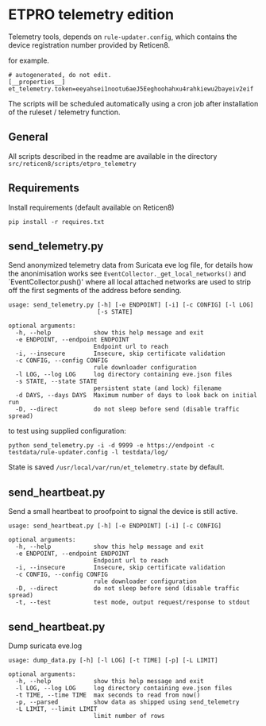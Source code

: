 # ETPRO telemetry edition

Telemetry tools, depends on `rule-updater.config`, which contains the device registration number provided by Reticen8.

for example.
```
# autogenerated, do not edit.
[__properties__]
et_telemetry.token=eeyahsei1nootu6aeJ5Eeghoohahxu4rahkiewu2bayeiv2eif
```

The scripts will be scheduled automatically using a cron job after installation of the ruleset / telemetry function.

General
----------------
All scripts described in the readme are available in the directory `src/reticen8/scripts/etpro_telemetry`


Requirements
--------------

Install requirements (default available on Reticen8)

```
pip install -r requires.txt
```


send_telemetry.py
-----------------

Send anonymized telemetry data from Suricata eve log file, for details how the anonimisation works see `EventCollector._get_local_networks()` and
`EventCollector.push()' where all local attached networks are used to strip off the first segments of the address before sending.


```
usage: send_telemetry.py [-h] [-e ENDPOINT] [-i] [-c CONFIG] [-l LOG]
                         [-s STATE]

optional arguments:
  -h, --help            show this help message and exit
  -e ENDPOINT, --endpoint ENDPOINT
                        Endpoint url to reach
  -i, --insecure        Insecure, skip certificate validation
  -c CONFIG, --config CONFIG
                        rule downloader configuration
  -l LOG, --log LOG     log directory containing eve.json files
  -s STATE, --state STATE
                        persistent state (and lock) filename
  -d DAYS, --days DAYS  Maximum number of days to look back on initial run
  -D, --direct          do not sleep before send (disable traffic spread)
```

to test using supplied configuration:

```
python send_telemetry.py -i -d 9999 -e https://endpoint -c testdata/rule-updater.config -l testdata/log/
```

State is saved `/usr/local/var/run/et_telemetry.state` by default.


send_heartbeat.py
------------------

Send a small heartbeat to proofpoint to signal the device is still active.

```
usage: send_heartbeat.py [-h] [-e ENDPOINT] [-i] [-c CONFIG]

optional arguments:
  -h, --help            show this help message and exit
  -e ENDPOINT, --endpoint ENDPOINT
                        Endpoint url to reach
  -i, --insecure        Insecure, skip certificate validation
  -c CONFIG, --config CONFIG
                        rule downloader configuration
  -D, --direct          do not sleep before send (disable traffic spread)
  -t, --test            test mode, output request/response to stdout
```


send_heartbeat.py
------------------

Dump suricata eve.log

```
usage: dump_data.py [-h] [-l LOG] [-t TIME] [-p] [-L LIMIT]

optional arguments:
  -h, --help            show this help message and exit
  -l LOG, --log LOG     log directory containing eve.json files
  -t TIME, --time TIME  max seconds to read from now()
  -p, --parsed          show data as shipped using send_telemetry
  -L LIMIT, --limit LIMIT
                        limit number of rows
```
